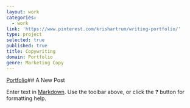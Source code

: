 ```yaml
---
layout: work
categories:
  - work
link: 'https://www.pinterest.com/krishartrum/writing-portfolio/'
type: project
selected: true
published: true
title: Copywriting
domain: Portfolio
genre: Marketing Copy
---
```

[Portfolio](https://www.pinterest.com/krishartrum/writing-portfolio/)## A New Post

Enter text in [Markdown](http://daringfireball.net/projects/markdown/). Use the toolbar above, or click the **?** button for formatting help.
